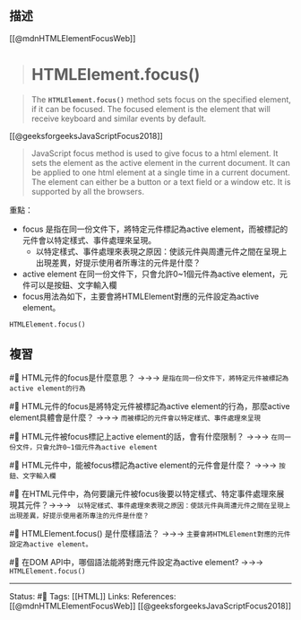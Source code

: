 ## 描述




[[@mdnHTMLElementFocusWeb]]
> # HTMLElement.focus()

> The **`HTMLElement.focus()`** method sets focus on the specified element, if it can be focused. The focused element is the element that will receive keyboard and similar events by default.


[[@geeksforgeeksJavaScriptFocus2018]]
> JavaScript focus method is used to give focus to a html element. It sets the element as the active element in the current document. It can be applied to one html element at a single time in a current document. The element can either be a button or a text field or a window etc. It is supported by all the browsers.

重點：
- focus 是指在同一份文件下，將特定元件標記為active element，而被標記的元件會以特定樣式、事件處理來呈現。
	- 以特定樣式、事件處理來表現之原因：使該元件與周遭元件之間在呈現上出現差異，好提示使用者所專注的元件是什麼？
- active element 在同一份文件下，只會允許0~1個元件為active element，元件可以是按鈕、文字輸入欄
- focus用法為如下，主要會將HTMLElement對應的元件設定為active element。
```
HTMLElement.focus()
```

## 複習


#🧠 HTML元件的focus是什麼意思？ ->->-> `是指在同一份文件下，將特定元件被標記為active element的行為`
<!--SR:!2022-11-05,28,250-->

#🧠 HTML元件的focus是將特定元件被標記為active element的行為，那麼active element具體會是什麼？ ->->-> `而被標記的元件會以特定樣式、事件處理來呈現`
<!--SR:!2022-10-31,24,250-->

#🧠 HTML元件被focus標記上active element的話，會有什麼限制？ ->->-> `在同一份文件，只會允許0~1個元件為active element`
<!--SR:!2022-11-05,28,250-->

#🧠 HTML元件中，能被focus標記為active element的元件會是什麼？ ->->-> `按鈕、文字輸入欄`
<!--SR:!2022-10-26,12,230-->

#🧠 在HTML元件中，為何要讓元件被focus後要以特定樣式、特定事件處理來展現其元件？->->-> ` 以特定樣式、事件處理來表現之原因：使該元件與周遭元件之間在呈現上出現差異，好提示使用者所專注的元件是什麼？`

#🧠 HTMLElement.focus() 是什麼樣語法？ ->->-> `主要會將HTMLElement對應的元件設定為active element。`
<!--SR:!2022-10-30,23,250-->

#🧠 在DOM API中，哪個語法能將對應元件設定為active element? ->->-> `HTMLElement.focus()`
<!--SR:!2022-10-28,21,250-->



---
Status: #🌱 
Tags:
 [[HTML]]
Links:
References:
[[@mdnHTMLElementFocusWeb]]
[[@geeksforgeeksJavaScriptFocus2018]]
